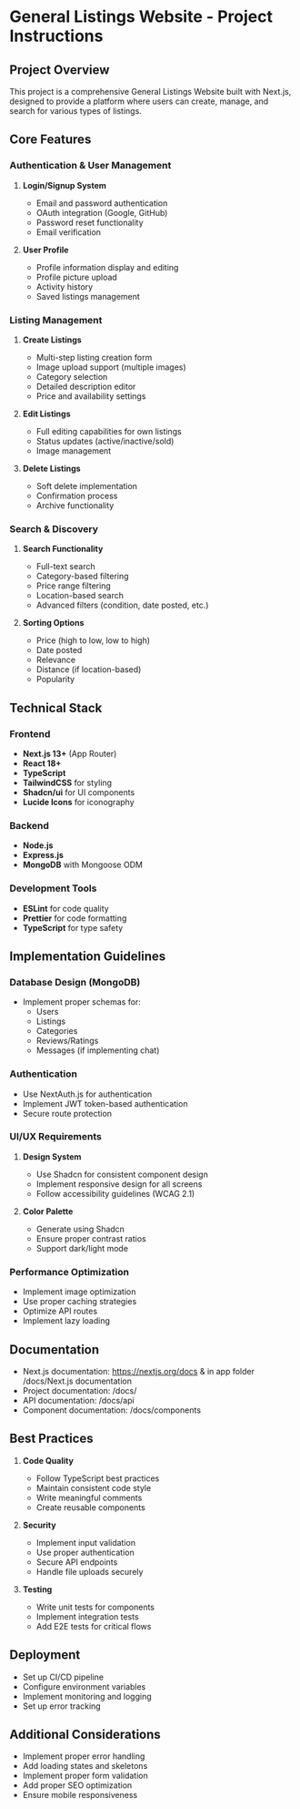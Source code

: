 # General Listings Website - Project Instructions

## Project Overview
This project is a comprehensive General Listings Website built with Next.js, designed to provide a platform where users can create, manage, and search for various types of listings.

## Core Features

### Authentication & User Management
1. **Login/Signup System**
   - Email and password authentication
   - OAuth integration (Google, GitHub)
   - Password reset functionality
   - Email verification

2. **User Profile**
   - Profile information display and editing
   - Profile picture upload
   - Activity history
   - Saved listings management

### Listing Management
1. **Create Listings**
   - Multi-step listing creation form
   - Image upload support (multiple images)
   - Category selection
   - Detailed description editor
   - Price and availability settings

2. **Edit Listings**
   - Full editing capabilities for own listings
   - Status updates (active/inactive/sold)
   - Image management

3. **Delete Listings**
   - Soft delete implementation
   - Confirmation process
   - Archive functionality

### Search & Discovery
1. **Search Functionality**
   - Full-text search
   - Category-based filtering
   - Price range filtering
   - Location-based search
   - Advanced filters (condition, date posted, etc.)

2. **Sorting Options**
   - Price (high to low, low to high)
   - Date posted
   - Relevance
   - Distance (if location-based)
   - Popularity

## Technical Stack

### Frontend
- **Next.js 13+** (App Router)
- **React 18+**
- **TypeScript**
- **TailwindCSS** for styling
- **Shadcn/ui** for UI components
- **Lucide Icons** for iconography

### Backend
- **Node.js**
- **Express.js**
- **MongoDB** with Mongoose ODM

### Development Tools
- **ESLint** for code quality
- **Prettier** for code formatting
- **TypeScript** for type safety

## Implementation Guidelines

### Database Design (MongoDB)
- Implement proper schemas for:
  - Users
  - Listings
  - Categories
  - Reviews/Ratings
  - Messages (if implementing chat)

### Authentication
- Use NextAuth.js for authentication
- Implement JWT token-based authentication
- Secure route protection

### UI/UX Requirements
1. **Design System**
   - Use Shadcn for consistent component design
   - Implement responsive design for all screens
   - Follow accessibility guidelines (WCAG 2.1)

2. **Color Palette**
   - Generate using Shadcn
   - Ensure proper contrast ratios
   - Support dark/light mode

### Performance Optimization
- Implement image optimization
- Use proper caching strategies
- Optimize API routes
- Implement lazy loading

## Documentation
- Next.js documentation: https://nextjs.org/docs  & in app folder /docs/Next.js documentation
- Project documentation: /docs/
- API documentation: /docs/api
- Component documentation: /docs/components

## Best Practices
1. **Code Quality**
   - Follow TypeScript best practices
   - Maintain consistent code style
   - Write meaningful comments
   - Create reusable components

2. **Security**
   - Implement input validation
   - Use proper authentication
   - Secure API endpoints
   - Handle file uploads securely

3. **Testing**
   - Write unit tests for components
   - Implement integration tests
   - Add E2E tests for critical flows

## Deployment
- Set up CI/CD pipeline
- Configure environment variables
- Implement monitoring and logging
- Set up error tracking

## Additional Considerations
- Implement proper error handling
- Add loading states and skeletons
- Implement proper form validation
- Add proper SEO optimization
- Ensure mobile responsiveness